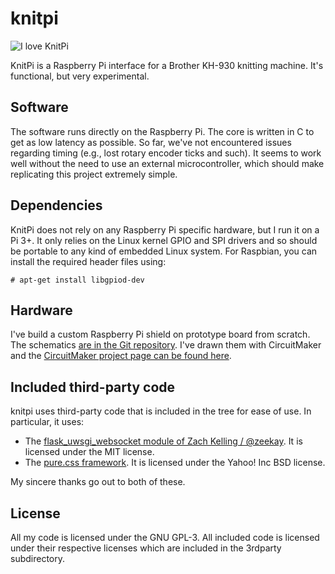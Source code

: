 # knitpi
![I love KnitPi](https://raw.githubusercontent.com/johndoe31415/knitpi/master/docs/logo.png)

KnitPi is a Raspberry Pi interface for a Brother KH-930 knitting machine. It's
functional, but very experimental.


## Software
The software runs directly on the Raspberry Pi. The core is written in C to get
as low latency as possible. So far, we've not encountered issues regarding
timing (e.g., lost rotary encoder ticks and such). It seems to work well
without the need to use an external microcontroller, which should make
replicating this project extremely simple.


## Dependencies
KnitPi does not rely on any Raspberry Pi specific hardware, but I run it on a
Pi 3+. It only relies on the Linux kernel GPIO and SPI drivers and so should be
portable to any kind of embedded Linux system. For Raspbian, you can install
the required header files using:

```
# apt-get install libgpiod-dev
```

## Hardware
I've build a custom Raspberry Pi shield on prototype board from scratch. The
schematics [are in the Git
repository](https://raw.githubusercontent.com/johndoe31415/knitpi/master/docs/KnittingPi.pdf).
I've drawn them with CircuitMaker and the [CircuitMaker project page can be
found here](https://circuitmaker.com/Projects/Details/johndoe31415/KnittingPi).


## Included third-party code
knitpi uses third-party code that is included in the tree for ease of use. In
particular, it uses:

  * The [flask_uwsgi_websocket module of Zach Kelling / @zeekay](https://github.com/zeekay/flask-uwsgi-websocket). 
    It is licensed under the MIT license.
  * The [pure.css framework](https://github.com/pure-css/pure). It is licensed
    under the Yahoo! Inc BSD license.

My sincere thanks go out to both of these.

## License
All my code is licensed under the GNU GPL-3. All included code is licensed
under their respective licenses which are included in the 3rdparty
subdirectory.
